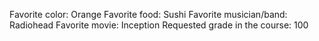 Favorite color: Orange
Favorite food: Sushi
Favorite musician/band: Radiohead 
Favorite movie: Inception
Requested grade in the course: 100

